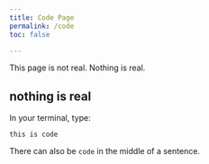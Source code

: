 ```yaml
---
title: Code Page
permalink: /code
toc: false

---
```


This page is not real. Nothing is real.

## nothing is real

In your terminal, type: 

```
this is code 
```

There can also be `code` in the middle of a sentence.
